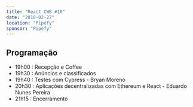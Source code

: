 ```yaml
---
title: "React CWB #10"
date: "2018-02-27"
location: "Pipefy"
sponsor: "Pipefy"
---
```


## Programação

- 19h00 : Recepção e Coffee
- 19h30 : Anúncios e classificados
- 19h40 : Testes com Cypress - Bryan Moreno
- 20h30 : Aplicações decentralizadas com Ethereum e React - Eduardo Nunes Pereira
- 21h15 : Encerramento

